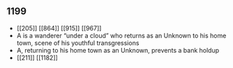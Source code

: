 ## 1199
- [[205]] [[864]] [[915]] [[967]] 
- A is a wanderer “under a cloud” who returns as an Unknown to his home town, scene of his youthful transgressions
- A, returning to his home town as an Unknown, prevents a bank holdup
- [[211]] [[1182]] 

